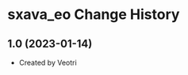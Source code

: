 sxava_eo Change History
====================

1.0 (2023-01-14)
----------------
* Created by Veotri

